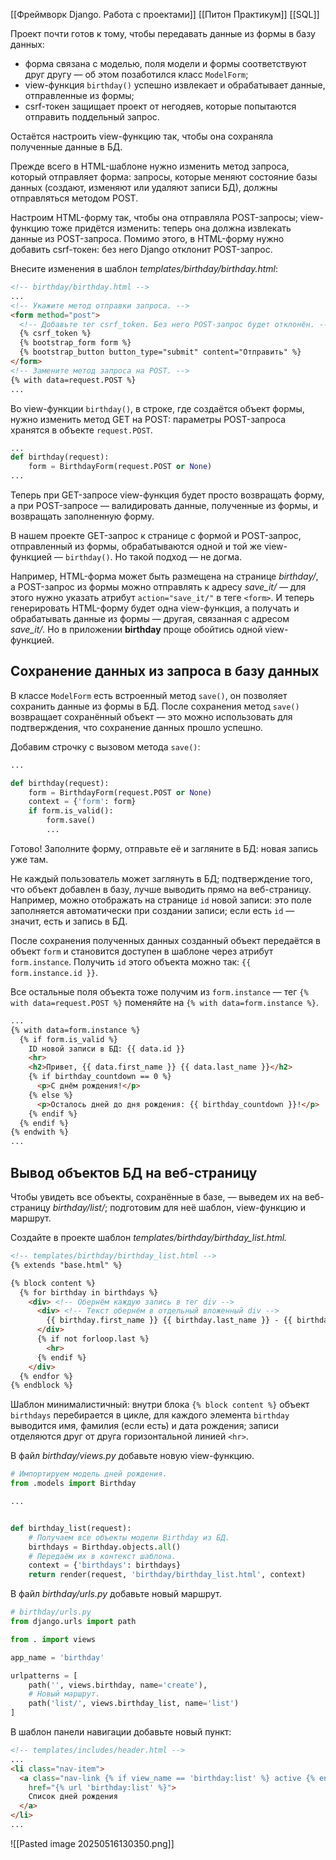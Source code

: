 

[[Фреймворк Django. Работа с проектами]]
[[Питон Практикум]]
[[SQL]]



Проект почти готов к тому, чтобы передавать данные из формы в базу данных:

- форма связана с моделью, поля модели и формы соответствуют друг другу — об этом позаботился класс `ModelForm`;
- view-функция `birthday()` успешно извлекает и обрабатывает данные, отправленные из формы;
- csrf-токен защищает проект от негодяев, которые попытаются отправить поддельный запрос.

Остаётся настроить view-функцию так, чтобы она сохраняла полученные данные в БД.


Прежде всего в HTML-шаблоне нужно изменить метод запроса, который отправляет форма: запросы, которые меняют состояние базы данных (создают, изменяют или удаляют записи БД), должны отправляться методом POST.

Настроим HTML-форму так, чтобы она отправляла POST-запросы; view-функцию тоже придётся изменить: теперь она должна извлекать данные из POST-запроса. Помимо этого, в HTML-форму нужно добавить csrf-токен: без него Django отклонит POST-запрос.

Внесите изменения в шаблон _templates/birthday/birthday.html_:

```html
<!-- birthday/birthday.html -->
...
<!-- Укажите метод отправки запроса. -->
<form method="post">
  <!-- Добавьте тег csrf_token. Без него POST-запрос будет отклонён. -->
  {% csrf_token %}
  {% bootstrap_form form %}
  {% bootstrap_button button_type="submit" content="Отправить" %}
</form>
<!-- Замените метод запроса на POST. -->
{% with data=request.POST %}
...
```


Во view-функции `birthday()`, в строке, где создаётся объект формы, нужно изменить метод GET на POST: параметры POST-запроса хранятся в объекте `request.POST`.


```python
...
def birthday(request):
    form = BirthdayForm(request.POST or None)
...
```


Теперь при GET-запросе view-функция будет просто возвращать форму, а при POST-запросе — валидировать данные, полученные из формы, и возвращать заполненную форму.


В нашем проекте GET-запрос к странице с формой и POST-запрос, отправленный из формы, обрабатываются одной и той же view-функцией — `birthday()`. Но такой подход — не догма.

Например, HTML-форма может быть размещена на странице _birthday/_, а POST-запрос из формы можно отправлять к адресу _save_it/_ — для этого нужно указать атрибут `action="save_it/"` в теге `<form>`. И теперь генерировать HTML-форму будет одна view-функция, а получать и обрабатывать данные из формы — другая, связанная с адресом _save_it/_. Но в приложении **birthday** проще обойтись одной view-функцией.


## Сохранение данных из запроса в базу данных

В классе `ModelForm` есть встроенный метод `save()`, он позволяет сохранить данные из формы в БД. После сохранения метод `save()` возвращает сохранённый объект — это можно использовать для подтверждения, что сохранение данных прошло успешно.

Добавим строчку с вызовом метода `save()`:


```python
...

def birthday(request):
    form = BirthdayForm(request.POST or None)
    context = {'form': form}
    if form.is_valid():
        form.save()
        ...
```


Готово! Заполните форму, отправьте её и загляните в БД: новая запись уже там.


Не каждый пользователь может заглянуть в БД; подтверждение того, что объект добавлен в базу, лучше выводить прямо на веб-страницу. Например, можно отображать на странице `id` новой записи: это поле заполняется автоматически при создании записи; если есть `id` — значит, есть и запись в БД.

После сохранения полученных данных созданный объект передаётся в объект `form` и становится доступен в шаблоне через атрибут `form.instance`. Получить `id` этого объекта можно так: `{{ form.instance.id }}`.

Все остальные поля объекта тоже получим из `form.instance` — тег `{% with data=request.POST %}` поменяйте на `{% with data=form.instance %}`.


```html
...
{% with data=form.instance %}
  {% if form.is_valid %}
    ID новой записи в БД: {{ data.id }}
    <hr>
    <h2>Привет, {{ data.first_name }} {{ data.last_name }}</h2>
    {% if birthday_countdown == 0 %}
      <p>С днём рождения!</p>
    {% else %}
      <p>Осталось дней до дня рождения: {{ birthday_countdown }}!</p>
    {% endif %}
  {% endif %}
{% endwith %}
...
```


## Вывод объектов БД на веб-страницу

Чтобы увидеть все объекты, сохранённые в базе, — выведем их на веб-страницу _birthday/list/_; подготовим для неё шаблон, view-функцию и маршрут.

Cоздайте в проекте шаблон _templates/birthday/birthday_list.html._


```html
<!-- templates/birthday/birthday_list.html -->
{% extends "base.html" %}

{% block content %}
  {% for birthday in birthdays %}
    <div> <!-- Обернём каждую запись в тег div -->
      <div> <!-- Текст обернём в отдельный вложенный div -->
        {{ birthday.first_name }} {{ birthday.last_name }} - {{ birthday.birthday }}
      </div>
      {% if not forloop.last %}
        <hr>
      {% endif %}
    </div>
  {% endfor %}
{% endblock %}
```


Шаблон минималистичный: внутри блока `{% block content %}` объект `birthdays` перебирается в цикле, для каждого элемента `birthday` выводится имя, фамилия (если есть) и дата рождения; записи отделяются друг от друга горизонтальной линией `<hr>`.

В файл _birthday/views.py_ добавьте новую view-функцию.


```python
# Импортируем модель дней рождения.
from .models import Birthday

...


def birthday_list(request):
    # Получаем все объекты модели Birthday из БД.
    birthdays = Birthday.objects.all()
    # Передаём их в контекст шаблона.
    context = {'birthdays': birthdays}
    return render(request, 'birthday/birthday_list.html', context)
```


В файл _birthday/urls.py_ добавьте новый маршрут.

```python
# birthday/urls.py
from django.urls import path

from . import views

app_name = 'birthday'

urlpatterns = [
    path('', views.birthday, name='create'),
    # Новый маршрут.
    path('list/', views.birthday_list, name='list')
]
```


В шаблон панели навигации добавьте новый пункт:

```html
<!-- templates/includes/header.html -->
...
<li class="nav-item">
  <a class="nav-link {% if view_name == 'birthday:list' %} active {% endif %}"
    href="{% url 'birthday:list' %}">
    Список дней рождения
  </a>
</li>
...
```


![[Pasted image 20250516130350.png]]

